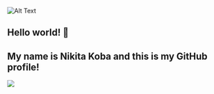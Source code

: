![Alt Text]([https://media.giphy.com/media/vFKqnCdLPNOKc/giphy.gif](https://media4.giphy.com/media/du3J3cXyzhj75IOgvA/giphy.gif?cid=ecf05e47vl24fpmy9hdgv5eevoaev738jrjbqmkpot9ux5pm&ep=v1_gifs_search&rid=giphy.gif&ct=g))

<h2 align="left">Hello world! 👋</h2>
<h2 align="left">My name is Nikita Koba and this is my GitHub profile!</h2>

![](https://komarev.com/ghpvc/?username=ZeroSpline)


<!--
**ZeroSpline/ZeroSpline** is a ✨ _special_ ✨ repository because its `README.md` (this file) appears on your GitHub profile.

Here are some ideas to get you started:

- 🔭 I’m currently working on ...
- 🌱 I’m currently learning ...
- 👯 I’m looking to collaborate on ...
- 🤔 I’m looking for help with ...
- 💬 Ask me about ...
- 📫 How to reach me: ...
- 😄 Pronouns: ...
- ⚡ Fun fact: ...
-->
